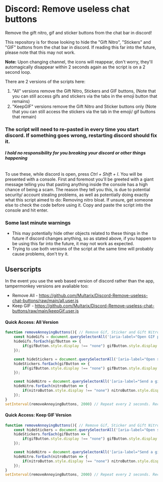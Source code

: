 # Discord: Remove useless chat buttons
Remove the gift nitro, gif and sticker buttons from the chat bar in discord!

This repository is for those looking to hide the "Gift Nitro", "Stickers" and "GIF" buttons from the chat bar in discord. If reading this far into the future, please note that this may not work.<br>

**Note:** Upon changing channel, the icons will reappear, don't worry, they'll automagically disappear within 2 seconds again as the script is on a 2 second loop.

There are 2 versions of the scripts here:<br>
1. "All" versions remove the Gift Nitro, Stickers and GIF buttons, (Note that you can still access gifs and stickers via the tabs in the emoji button that remains)
2. "KeepGIF" versions remove the Gift Nitro and Sticker buttons only (Note that you can still access the stickers via the tab in the emoji/ gif buttons that remain)


###  **The script will need to re-pasted in every time you start discord. If something goes wrong, restarting discord should fix it.**
#### _**I hold no responsibility for you breaking your discord or other things happening**_

<br>
To use these, while discord is open, press <i>Ctrl + Shift + I</i>. You will be presented with a console. First and foremost you'll be greeted with a giant message telling you that pasting anything inside the console has a high chance of being a scam. The reason they tell you this, is due to potential security/ account stealing problems, as well as potentially doing exactly what this script aimed to do: Removing nitro bloat. If unsure, get someone else to check the code before using it.
Copy and paste the script into the console and hit enter.<br>

### Some last minute warnings
- This may potentially hide other objects related to these things in the future if discord changes anything, so as stated above, if you happen to be using this far into the future, it may not work as expected.
- Trying to use both versions of the script at the same time will probably cause problems, don't try it.

## Userscripts
In the event you use the web based version of discord rather than the app, tampermonkey versions are avaliable too:
- Remove All - https://github.com/Multarix/Discord-Remove-useless-chat-buttons/raw/main/all.user.js
- Keep GIF - https://github.com/Multarix/Discord-Remove-useless-chat-buttons/raw/main/keepGif.user.js

#### Quick Access: All Version

```js
function removeAnnoyingButtons(){ // Remove Gif, Sticker and Gift Nitro buttons in one simple script
	const hideGifs = document.querySelectorAll('[aria-label="Open GIF picker"]'); // Find the "Gif" button
	hideGifs.forEach(gifButton => {
		if(gifButton.style.display !== "none") gifButton.style.display = "none"; // Hide the button if it's not already hidden.
	});

	const hideStickers = document.querySelectorAll('[aria-label="Open sticker picker"]'); // Find the "Sticker" button
	hideStickers.forEach(gifButton => {
		if(gifButton.style.display !== "none") gifButton.style.display = "none"; // Hide the button if it's not already hidden.
	});

	const hideNitro = document.querySelectorAll('[aria-label="Send a gift"]'); // Find the "Gift Nitro" button
	hideNitro.forEach(nitroButton => {
		if(nitroButton.style.display !== "none") nitroButton.style.display = "none"; // Hide the button if it's not already hidden.
	});
}
setInterval(removeAnnoyingButtons, 2000) // Repeat every 2 seconds. Recommended to keep at 2000, but raise/ lower if you wish.
```

#### Quick Access: Keep GIF Version

```js
function removeAnnoyingButtons(){ // Remove Gif, Sticker and Gift Nitro buttons in one simple script
	const hideStickers = document.querySelectorAll('[aria-label="Open sticker picker"]'); // Find the "Sticker" button
	hideStickers.forEach(gifButton => {
		if(gifButton.style.display !== "none") gifButton.style.display = "none"; // Hide the button if it's not already hidden.
	});

	const hideNitro = document.querySelectorAll('[aria-label="Send a gift"]'); // Find the "Gift Nitro" button
	hideNitro.forEach(nitroButton => {
		if(nitroButton.style.display !== "none") nitroButton.style.display = "none"; // Hide the button if it's not already hidden.
	});
}
setInterval(removeAnnoyingButtons, 2000) // Repeat every 2 seconds. Recommended to keep at 2000, but raise/ lower if you wish.
```
